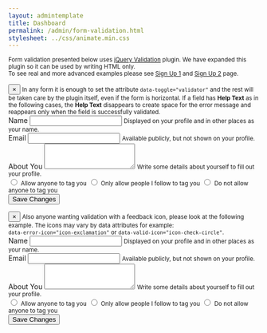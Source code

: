 ```yaml
---
layout: admintemplate
title: Dashboard
permalink: /admin/form-validation.html
stylesheet: ../css/animate.min.css
---
```

<div class="layout-content-body">
          <div class="row">
            <div class="col-md-12">
              <p><small>Form validation presented below uses <a href="https://jqueryvalidation.org/" target="_blank">jQuery Validation</a> plugin. We have expanded this plugin so it can be used by writing HTML only.
                <br>To see real and more advanced examples please see <a href="signup-1.html" target="_blank">Sign Up 1</a> and <a href="signup-2.html" target="_blank">Sign Up 2</a> page.</small></p>
            </div>
          </div>
          <div class="row">
            <div class="col-md-6 col-md-offset-3">
              <div class="demo-form-wrapper">
                <form data-toggle="validator">
                  <div class="alert alert-warning">
                    <button type="button" class="close" data-dismiss="alert" aria-label="Close">
                      <span aria-hidden="true">&times;</span>
                    </button>
                    <span class="icon icon-warning-circle icon-lg"></span>
                    <small>In any form it is enough to set the attribute <code>data-toggle="validator"</code> and the rest will be taken care by the plugin itself, even if the form is horizontal. If a field has
                      <strong>Help Text</strong> as in the following cases, the
                      <strong>Help Text</strong> disappears to create space for the error message and reappears only when the field is successfully validated.</small>
                  </div>
                  <div class="form-group">
                    <label for="name-1" class="control-label">Name</label>
                    <input id="name-1" class="form-control" type="text" name="name_1" required>
                    <small class="help-block">Displayed on your profile and in other places as your name.</small>
                  </div>
                  <div class="form-group">
                    <label for="email-1" class="control-label">Email</label>
                    <input id="email-1" class="form-control" type="email" name="email_1" autocomplete="off" required>
                    <small class="help-block">Available publicly, but not shown on your profile.</small>
                  </div>
                  <div class="form-group">
                    <label for="biography-1" class="control-label">About You</label>
                    <textarea id="biography-1" class="form-control" name="biography_1" rows="3" required></textarea>
                    <small class="help-block">Write some details about yourself to fill out your profile.</small>
                  </div>
                  <div class="form-group custom-controls-stacked">
                    <label class="custom-control custom-control-primary custom-radio">
                      <input class="custom-control-input" type="radio" name="tagging_1" value="all" required>
                      <span class="custom-control-indicator"></span>
                      <small class="custom-control-label">Allow anyone to tag you</small>
                    </label>
                    <label class="custom-control custom-control-primary custom-radio">
                      <input class="custom-control-input" type="radio" name="tagging_1" value="following" required>
                      <span class="custom-control-indicator"></span>
                      <small class="custom-control-label">Only allow people I follow to tag you</small>
                    </label>
                    <label class="custom-control custom-control-primary custom-radio">
                      <input class="custom-control-input" type="radio" name="tagging_1" value="none" required>
                      <span class="custom-control-indicator"></span>
                      <small class="custom-control-label">Do not allow anyone to tag you</small>
                    </label>
                  </div>
                  <div class="form-group">
                    <button type="submit" class="btn btn-primary btn-block">Save Changes</button>
                  </div>
                </form>
              </div>
            </div>
          </div>
          <div class="row">
            <div class="col-md-6 col-md-offset-3">
              <div class="demo-form-wrapper">
                <form data-toggle="validator">
                  <div class="alert alert-warning">
                    <button type="button" class="close" data-dismiss="alert" aria-label="Close">
                      <span aria-hidden="true">&times;</span>
                    </button>
                    <span class="icon icon-warning-circle icon-lg"></span>
                    <small>Also anyone wanting validation with a feedback icon, please look at the following example. The icons may vary by data attributes for example:
                      <br><code>data-error-icon="icon-exclamation"</code> or <code>data-valid-icon="icon-check-circle"</code>.</small>
                  </div>
                  <div class="form-group has-feedback">
                    <label for="name-2" class="control-label">Name</label>
                    <input id="name-2" class="form-control" type="text" name="name_2" required>
                    <span class="form-control-feedback" aria-hidden="true">
                      <span class="icon"></span>
                    </span>
                    <small class="help-block">Displayed on your profile and in other places as your name.</small>
                  </div>
                  <div class="form-group has-feedback">
                    <label for="email-2" class="control-label">Email</label>
                    <input id="email-2" class="form-control" type="email" name="email_2" autocomplete="off" required>
                    <span class="form-control-feedback" aria-hidden="true">
                      <span class="icon"></span>
                    </span>
                    <small class="help-block">Available publicly, but not shown on your profile.</small>
                  </div>
                  <div class="form-group">
                    <label for="biography-2" class="control-label">About You</label>
                    <textarea id="biography-2" class="form-control" name="biography_2" rows="3" required></textarea>
                    <small class="help-block">Write some details about yourself to fill out your profile.</small>
                  </div>
                  <div class="form-group custom-controls-stacked">
                    <label class="custom-control custom-control-primary custom-radio">
                      <input class="custom-control-input" type="radio" name="tagging_2" value="all" required>
                      <span class="custom-control-indicator"></span>
                      <small class="custom-control-label">Allow anyone to tag you</small>
                    </label>
                    <label class="custom-control custom-control-primary custom-radio">
                      <input class="custom-control-input" type="radio" name="tagging_2" value="following" required>
                      <span class="custom-control-indicator"></span>
                      <small class="custom-control-label">Only allow people I follow to tag you</small>
                    </label>
                    <label class="custom-control custom-control-primary custom-radio">
                      <input class="custom-control-input" type="radio" name="tagging_2" value="none" required>
                      <span class="custom-control-indicator"></span>
                      <small class="custom-control-label">Do not allow anyone to tag you</small>
                    </label>
                  </div>
                  <div class="form-group">
                    <button type="submit" class="btn btn-primary btn-block">Save Changes</button>
                  </div>
                </form>
              </div>
            </div>
          </div>
        </div>